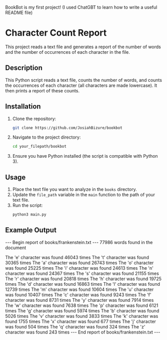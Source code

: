BookBot is my first project!
(I used ChatGBT to learn how to write a useful README file)

# Character Count Report

This project reads a text file and generates a report of the number of
words and the number of occurrences of each character in the file.

## Description

This Python script reads a text file, counts the number of words, and
counts the occurrences of each character (all characters are made lowercase).
It then prints a report of these counts.

## Installation

1. Clone the repository:
    ```bash
    git clone https://github.com/JosiahBizure/bookbot
    ```
2. Navigate to the project directory:
    ```bash
    cd your_filepath/bookbot
    ```
3. Ensure you have Python installed (the script is compatible with Python 3).

## Usage

1. Place the text file you want to analyze in the `books` directory.
2. Update the `file_path` variable in the `main` function to the path of your text file.
3. Run the script:
    ```bash
    python3 main.py
    ```

## Example Output
--- Begin report of books/frankenstein.txt ---
77986 words found in the document

The 'e' character was found 46043 times
The 't' character was found 30365 times
The 'a' character was found 26743 times
The 'o' character was found 25225 times
The 'i' character was found 24613 times
The 'n' character was found 24367 times
The 's' character was found 21155 times
The 'r' character was found 20818 times
The 'h' character was found 19725 times
The 'd' character was found 16863 times
The 'l' character was found 12739 times
The 'm' character was found 10604 times
The 'u' character was found 10407 times
The 'c' character was found 9243 times
The 'f' character was found 8731 times
The 'y' character was found 7914 times
The 'w' character was found 7638 times
The 'p' character was found 6121 times
The 'g' character was found 5974 times
The 'b' character was found 5026 times
The 'v' character was found 3833 times
The 'k' character was found 1755 times
The 'x' character was found 677 times
The 'j' character was found 504 times
The 'q' character was found 324 times
The 'z' character was found 243 times
--- End report of books/frankenstein.txt ---
